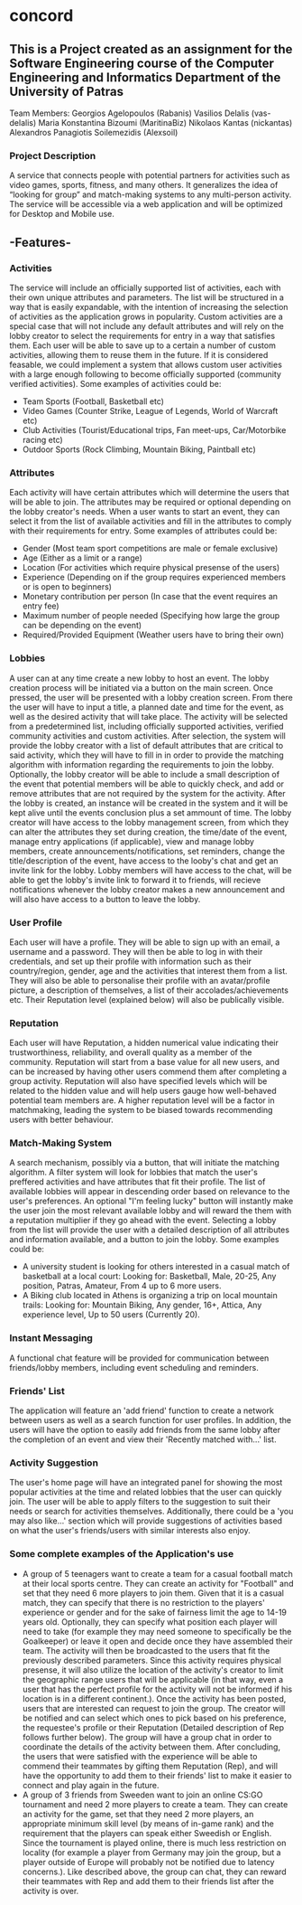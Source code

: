 # concord

## This is a Project created as an assignment for the Software Engineering course of the Computer Engineering and Informatics Department of the University of Patras

Team Members:
Georgios Agelopoulos (Rabanis)
Vasilios Delalis (vas-delalis)
Maria Konstantina Bizoumi (MaritinaBiz)
Nikolaos Kantas (nickantas)
Alexandros Panagiotis Soilemezidis (Alexsoil)

### Project Description

A service that connects people with potential partners for activities such as video games, sports, fitness, and many others. It generalizes the idea of “looking for group” and match-making systems to any multi-person activity. The service will be accessible via a web application and will be optimized for Desktop and Mobile use.

## -Features-

### Activities

The service will include an officially supported list of activities, each with their own unique attributes and parameters. The list will be structured in a way that is easily expandable, with the intention of increasing the selection of activities as the application grows in popularity. Custom activities are a special case that will not include any default attributes and will rely on the lobby creator to select the requirements for entry in a way that satisfies them. Each user will be able to save up to a certain a number of custom activities, allowing them to reuse them in the future. If it is considered feasable, we could implement a system that allows custom user activities with a large enough following to become officially supported (community verified activities). Some examples of activities could be:

- Team Sports (Football, Basketball etc)
- Video Games (Counter Strike, League of Legends, World of Warcraft etc)
- Club Activities (Tourist/Educational trips, Fan meet-ups, Car/Motorbike racing etc)
- Outdoor Sports (Rock Climbing, Mountain Biking, Paintball etc)

### Attributes

Each activity will have certain attributes which will determine the users that will be able to join. The attributes may be required or optional depending on the lobby creator's needs. When a user wants to start an event, they can select it from the list of available activities and fill in the attributes to comply with their requirements for entry. Some examples of attributes could be:

- Gender (Most team sport competitions are male or female exclusive)
- Age (Either as a limit or a range)
- Location (For activities which require physical presense of the users)
- Experience (Depending on if the group requires experienced members or is open to beginners)
- Monetary contribution per person (In case that the event requires an entry fee)
- Maximum number of people needed (Specifying how large the group can be depending on the event)
- Required/Provided Equipment (Weather users have to bring their own)

### Lobbies

A user can at any time create a new lobby to host an event. The lobby creation process will be initiated via a button on the main screen. Once pressed, the user will be presented with a lobby creation screen. From there the user will have to input a title, a planned date and time for the event, as well as the desired activity that will take place. The activity will be selected from a predetermined list, including officially supported activities, verified community activities and custom activities. After selection, the system will provide the lobby creator with a list of default attributes that are critical to said activity, which they will have to fill in in order to provide the matching algorithm with information regarding the requirements to join the lobby. Optionally, the lobby creator will be able to include a small description of the event that potential members will be able to quickly check, and add or remove attributes that are not required by the system for the activity. After the lobby is created, an instance will be created in the system and it will be kept alive until the events conclusion plus a set ammount of time. The lobby creator will have access to the lobby management screen, from which they can alter the attributes they set during creation, the time/date of the event, manage entry applications (if applicable), view and manage lobby members, create announcements/notifications, set reminders, change the title/description of the event, have access to the looby's chat and get an invite link for the lobby. Lobby members will have access to the chat, will be able to get the lobby's invite link to forward it to friends, will recieve notifications whenever the lobby creator makes a new announcement and will also have access to a button to leave the lobby.

### User Profile

Each user will have a profile. They will be able to sign up with an email, a username and a password. They will then be able to log in with their credentials, and set up their profile with information such as their country/region, gender, age and the activities that interest them from a list. They will also be able to personalise their profile with an avatar/profile picture, a description of themselves, a list of their accolades/achievements etc. Their Reputation level (explained below) will also be publically visible.

### Reputation

Each user will have Reputation, a hidden numerical value indicating their trustworthiness, reliability, and overall quality as a member of the community. Reputation will start from a base value for all new users, and can be increased by having other users commend them after completing a group activity. Reputation will also have specified levels which will be related to the hidden value and will help users gauge how well-behaved potential team members are. A higher reputation level will be a factor in matchmaking, leading the system to be biased towards recommending users with better behaviour.

### Match-Making System

A search mechanism, possibly via a button, that will initiate the matching algorithm. A filter system will look for lobbies that match the user's preffered activities and have attributes that fit their profile. The list of available lobbies will appear in descending order based on relevance to the user's preferences. An optional "I'm feeling lucky" button will instantly make the user join the most relevant available lobby and will reward the them with a reputation multiplier if they go ahead with the event. Selecting a lobby from the list will provide the user with a detailed description of all attributes and information available, and a button to join the lobby. Some examples could be:

- A university student is looking for others interested in a casual match of basketball at a local court:
Looking for: Basketball, Male, 20-25, Any position, Patras, Amateur, From 4 up to 6 more users.
- A Biking club located in Athens is organizing a trip on local mountain trails:
Looking for: Mountain Biking, Any gender, 16+, Attica, Any experience level, Up to 50 users (Currently 20).

### Instant Messaging

A functional chat feature will be provided for communication between friends/lobby members, including event scheduling and reminders.

### Friends' List

The application will feature an 'add friend' function to create a network between users as well as a search function for user profiles. In addition, the users will have the option to easily add friends from the same lobby after the completion of an event and view their 'Recently matched with...' list.

### Activity Suggestion

The user's home page will have an integrated panel for showing the most popular activities at the time and related lobbies that the user can quickly join. The user will be able to apply filters to the suggestion to suit their needs or search for activities themselves. Additionally, there could be a 'you may also like...' section which will provide suggestions of activities based on what the user's friends/users with similar interests also enjoy.

### Some complete examples of the Application's use

- A group of 5 teenagers want to create a team for a casual football match at their local sports centre. They can create an activity for "Football" and set that they need 6 more players to join them. Given that it is a casual match, they can specify that there is no restriction to the players' experience or gender and for the sake of fairness limit the age to 14-19 years old. Optionally, they can specify what position each player will need to take (for example they may need someone to specifically be the Goalkeeper) or leave it open and decide once they have assembled their team. The activity will then be broadcasted to the users that fit the previously described parameters. Since this activity requires physical presense, it will also utilize the location of the activity's creator to limit the geographic range users that will be applicable (in that way, even a user that has the perfect profile for the activity will not be informed if his location is in a different continent.). Once the activity has been posted, users that are interested can request to join the group. The creator will be notified and can select which ones to pick based on his preference, the requestee's profile or their Reputation (Detailed description of Rep follows further below). The group will have a group chat in order to coordinate the details of the activity between them. After concluding, the users that were satisfied with the experience will be able to commend their teammates by gifting them Reputation (Rep), and will have the opportunity to add them to their friends' list to make it easier to connect and play again in the future.
- A group of 3 friends from Sweeden want to join an online CS:GO tournament and need 2 more players to create a team. They can create an activity for the game, set that they need 2 more players, an appropriate minimum skill level (by means of in-game rank) and the requirement that the players can speak either Sweedish or English. Since the tournament is played online, there is much less restriction on locality (for example a player from Germany may join the group, but a player outside of Europe will probably not be notified due to latency concerns.). Like described above, the group can chat, they can reward their teammates with Rep and add them to their friends list after the activity is over.
